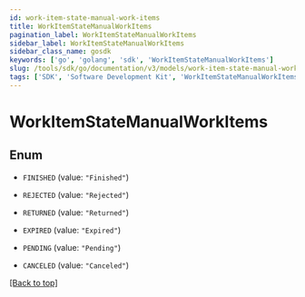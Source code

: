 ```yaml
---
id: work-item-state-manual-work-items
title: WorkItemStateManualWorkItems
pagination_label: WorkItemStateManualWorkItems
sidebar_label: WorkItemStateManualWorkItems
sidebar_class_name: gosdk
keywords: ['go', 'golang', 'sdk', 'WorkItemStateManualWorkItems'] 
slug: /tools/sdk/go/documentation/v3/models/work-item-state-manual-work-items
tags: ['SDK', 'Software Development Kit', 'WorkItemStateManualWorkItems']
---
```


# WorkItemStateManualWorkItems

## Enum


* `FINISHED` (value: `"Finished"`)

* `REJECTED` (value: `"Rejected"`)

* `RETURNED` (value: `"Returned"`)

* `EXPIRED` (value: `"Expired"`)

* `PENDING` (value: `"Pending"`)

* `CANCELED` (value: `"Canceled"`)


[[Back to top]](#) 


